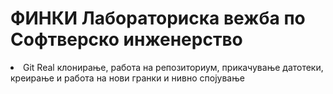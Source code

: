# ФИНКИ Лабораториска   вежба   по   Софтверско   инженерство 

<li>
    Git Real клонирање, работа на репозиториум, прикачување датотеки, креирање и работа на нови гранки и нивно спојување
</li>
